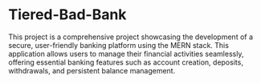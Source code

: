 # Tiered-Bad-Bank
This project is a comprehensive project showcasing the development of a secure, user-friendly banking platform using the MERN stack. This application allows users to manage their financial activities seamlessly, offering essential banking features such as account creation, deposits, withdrawals, and persistent balance management.
